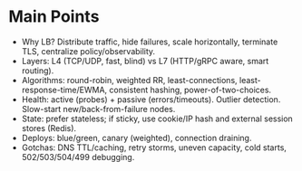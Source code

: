 # Main Points

- Why LB? Distribute traffic, hide failures, scale horizontally, terminate TLS, centralize policy/observability.
- Layers: L4 (TCP/UDP, fast, blind) vs L7 (HTTP/gRPC aware, smart routing).
- Algorithms: round-robin, weighted RR, least-connections, least-response-time/EWMA, consistent hashing, power-of-two-choices.
- Health: active (probes) + passive (errors/timeouts). Outlier detection. Slow-start new/back-from-failure nodes.
- State: prefer stateless; if sticky, use cookie/IP hash and external session stores (Redis).
- Deploys: blue/green, canary (weighted), connection draining.
- Gotchas: DNS TTL/caching, retry storms, uneven capacity, cold starts, 502/503/504/499 debugging.
